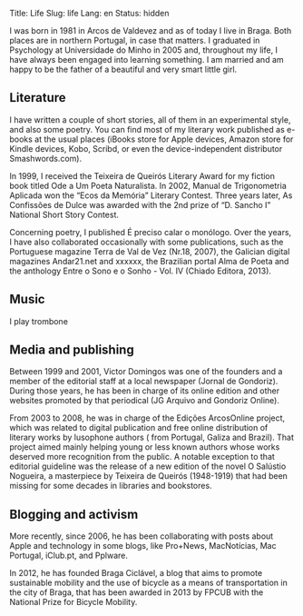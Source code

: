 Title: Life 
Slug: life
Lang: en
Status: hidden


I was born in 1981 in Arcos de Valdevez and as of today I live in Braga. Both places are in northern Portugal, in case that matters. I graduated in Psychology at Universidade do Minho in 2005 and, throughout my life, I have always been engaged into learning something. I am married and am happy to be the father of a beautiful and very smart little girl.


## Literature

I have written a couple of short stories, all of them in an experimental style, and also some poetry. You can find most of my literary work  published as e-books at the usual places (iBooks store for Apple devices, Amazon store for Kindle devices, Kobo, Scribd, or even the device-independent distributor Smashwords.com).

In 1999, I received the Teixeira de Queirós Literary Award for my fiction book titled Ode a Um Poeta Naturalista. In 2002, Manual de Trigonometria Aplicada won the “Ecos da Memória” Literary Contest. Three years later, As Confissões de Dulce was awarded with the 2nd prize of “D. Sancho I” National Short Story Contest.

Concerning poetry, I published É preciso calar o monólogo. Over the years, I have also collaborated occasionally with some publications, such as the Portuguese magazine Terra de Val de Vez (Nr.18, 2007), the Galician digital magazines Andar21.net and xxxxxx, the Brazilian portal Alma de Poeta and the anthology Entre o Sono e o Sonho - Vol. IV (Chiado Editora, 2013).


## Music

I play trombone



## Media and publishing

Between 1999 and 2001, Victor Domingos was one of the founders and a member of the editorial staff at a local newspaper (Jornal de Gondoriz). During those years, he has been in charge of its online edition and other websites promoted by that periodical (JG Arquivo and Gondoriz Online).

From 2003 to 2008, he was in charge of the Edições ArcosOnline project, which was related to digital publication and free online distribution of literary works by lusophone authors ( from Portugal, Galiza and Brazil). That project aimed mainly helping young or less known authors whose works deserved more recognition from the public. A notable exception to that editorial guideline was the release of a new edition of the novel O Salústio Nogueira, a masterpiece by Teixeira de Queirós (1948-1919) that had been missing for some decades in libraries and bookstores.


## Blogging and activism

More recently, since 2006, he has been collaborating with posts about Apple and technology in some blogs, like Pro+News, MacNotícias, Mac Portugal, iClub.pt, and Pplware. 

In 2012, he has founded Braga Ciclável, a blog that aims to promote sustainable mobility and the use of bicycle as a means of transportation in the city of Braga, that has been awarded in 2013 by FPCUB with the National Prize for Bicycle Mobility.
